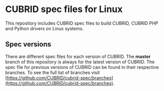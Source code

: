 # CUBRID spec files for Linux

This repository includes CUBRID spec files to build CUBRID, CUBRID PHP and Python drivers on Linux systems.

## Spec versions

There are different spec files for each version of CUBRID. The **master** branch of this repository is always for the latest version of CUBRID. The spec file for previous versions of CUBRID can be found in their respective branches. To see the full list of branches visit [https://github.com/CUBRID/cubrid-spec/branches](https://github.com/CUBRID/cubrid-spec/branches).
